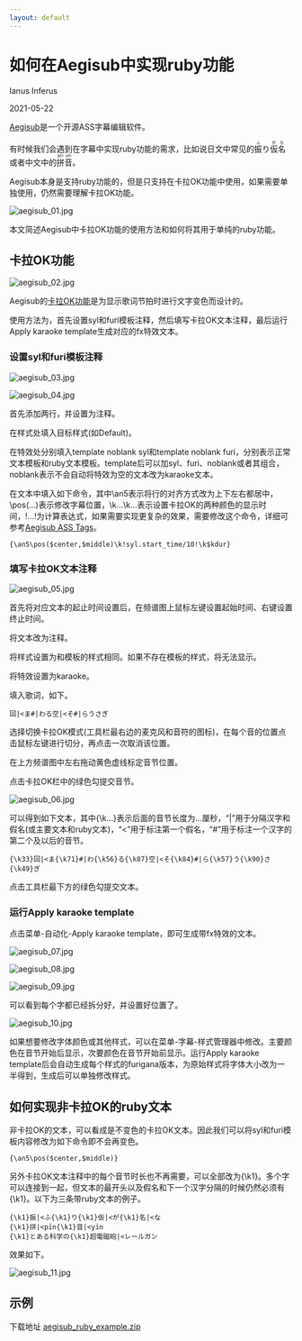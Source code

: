 ```yaml
---
layout: default
---
```


# 如何在Aegisub中实现ruby功能

Ianus Inferus

2021-05-22

[Aegisub](https://github.com/Aegisub/Aegisub)是一个开源ASS字幕编辑软件。

有时候我们会遇到在字幕中实现ruby功能的需求，比如说日文中常见的<ruby><rb>振</rb><rt>ふ</rt></ruby>り<ruby><rb>仮</rb><rt>が</rt></ruby><ruby><rb>名</rb><rt>な</rt></ruby>或者中文中的<ruby><rb>拼</rb><rt>pīn</rt></ruby><ruby><rb>音</rb><rt>yīn</rt></ruby>。

Aegisub本身是支持ruby功能的，但是只支持在卡拉OK功能中使用，如果需要单独使用，仍然需要理解卡拉OK功能。

![aegisub_01.jpg](aegisub_01.jpg)

本文简述Aegisub中卡拉OK功能的使用方法和如何将其用于单纯的ruby功能。

## 卡拉OK功能

![aegisub_02.jpg](aegisub_02.jpg)

Aegisub的[卡拉OK功能](https://aegi.vmoe.info/docs/3.0/Furigana_karaoke/)是为显示歌词节拍时进行文字变色而设计的。

使用方法为，首先设置syl和furi模板注释，然后填写卡拉OK文本注释，最后运行Apply karaoke template生成对应的fx特效文本。

### 设置syl和furi模板注释

![aegisub_03.jpg](aegisub_03.jpg)

![aegisub_04.jpg](aegisub_04.jpg)

首先添加两行，并设置为注释。

在样式处填入目标样式(如Default)。

在特效处分别填入template noblank syl和template noblank furi，分别表示正常文本模板和ruby文本模板。template后可以加syl、furi、noblank或者其组合，noblank表示不会自动将特效为空的文本改为karaoke文本。

在文本中填入如下命令，其中\an5表示将行的对齐方式改为上下左右都居中，\pos(...)表示修改字幕位置，\k...\k...表示设置卡拉OK的两种颜色的显示时间，!...!为计算表达式，如果需要实现更复杂的效果，需要修改这个命令，详细可参考[Aegisub ASS Tags](https://aegi.vmoe.info/docs/3.1/ASS_Tags/)。

    {\an5\pos($center,$middle)\k!syl.start_time/10!\k$kdur}

### 填写卡拉OK文本注释

![aegisub_05.jpg](aegisub_05.jpg)

首先将对应文本的起止时间设置后，在频谱图上鼠标左键设置起始时间、右键设置终止时间。

将文本改为注释。

将样式设置为和模板的样式相同。如果不存在模板的样式，将无法显示。

将特效设置为karaoke。

填入歌词，如下。

    回|<ま#|わる空|<そ#|らうさぎ

选择切换卡拉OK模式(工具栏最右边的麦克风和音符的图标)，在每个音的位置点击鼠标左键进行切分，再点击一次取消该位置。

在上方频谱图中左右拖动黄色虚线标定音节位置。

点击卡拉OK栏中的绿色勾提交音节。

![aegisub_06.jpg](aegisub_06.jpg)

可以得到如下文本，其中{\k...}表示后面的音节长度为...厘秒，“\|”用于分隔汉字和假名(或主要文本和ruby文本)，“\<”用于标注第一个假名，“#”用于标注一个汉字的第二个及以后的音节。

    {\k33}回|<ま{\k71}#|わ{\k56}る{\k87}空|<そ{\k84}#|ら{\k57}う{\k90}さ{\k49}ぎ

点击工具栏最下方的绿色勾提交文本。

### 运行Apply karaoke template

点击菜单-自动化-Apply karaoke template，即可生成带fx特效的文本。

![aegisub_07.jpg](aegisub_07.jpg)

![aegisub_08.jpg](aegisub_08.jpg)

![aegisub_09.jpg](aegisub_09.jpg)

可以看到每个字都已经拆分好，并设置好位置了。

![aegisub_10.jpg](aegisub_10.jpg)

如果想要修改字体颜色或其他样式，可以在菜单-字幕-样式管理器中修改。主要颜色在音节开始后显示，次要颜色在音节开始前显示。运行Apply karaoke template后会自动生成每个样式的furigana版本，为原始样式将字体大小改为一半得到，生成后可以单独修改样式。

## 如何实现非卡拉OK的ruby文本

非卡拉OK的文本，可以看成是不变色的卡拉OK文本。因此我们可以将syl和furi模板内容修改为如下命令即不会再变色。

    {\an5\pos($center,$middle)}

另外卡拉OK文本注释中的每个音节时长也不再需要，可以全部改为{\k1}。多个字可以连接到一起，但文本的最开头以及假名和下一个汉字分隔的时候仍然必须有{\k1}。以下为三条带ruby文本的例子。

    {\k1}振|<ふ{\k1}り{\k1}仮|<が{\k1}名|<な
    {\k1}拼|<pīn{\k1}音|<yīn
    {\k1}とある科学の{\k1}超電磁砲|<レールガン

效果如下。

![aegisub_11.jpg](aegisub_11.jpg)

## 示例

下载地址 [aegisub_ruby_example.zip](aegisub_ruby_example.zip)
